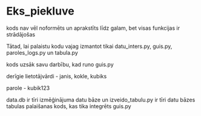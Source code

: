 # Eks_piekluve

kods nav vēl noformēts un aprakstīts līdz galam, bet visas funkcijas ir strādājošas

Tātad, lai palaistu kodu vajag izmantot tikai datu_inters.py, guis.py, paroles_logs.py un tabula.py

kods uzsāk savu darbību, kad runo guis.py

derīgie lietotājvārdi - janis, kokle, kubiks

parole - kubik123

data.db ir tīri izmēģinājuma datu bāze un izveido_tabulu.py ir tīri datu bāzes tabulas palaišanas kods, kas tika integrēts guis.py

